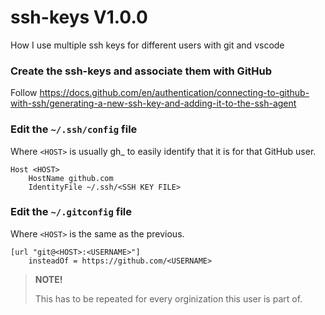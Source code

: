 # ssh-keys V1.0.0

How I use multiple ssh keys for different users with git and vscode

### Create the ssh-keys and associate them with GitHub

Follow https://docs.github.com/en/authentication/connecting-to-github-with-ssh/generating-a-new-ssh-key-and-adding-it-to-the-ssh-agent

### Edit the `~/.ssh/config` file
Where `<HOST>` is usually gh_<USERNAME> to easily identify that it is for that GitHub user.

```
Host <HOST>
    HostName github.com
    IdentityFile ~/.ssh/<SSH KEY FILE>
```

### Edit the `~/.gitconfig` file
Where `<HOST>` is the same as the previous.

```
[url "git@<HOST>:<USERNAME>"]
	insteadOf = https://github.com/<USERNAME>
```

> **NOTE!**
>
> This has to be repeated for every orginization this user is part of.
